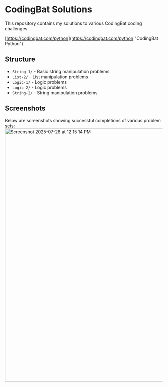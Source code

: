
# CodingBat Solutions

This repository contains my solutions to various CodingBat coding challenges.

[https://codingbat.com/python](https://codingbat.com/python "CodingBat Python")

## Structure

- `String-1/` - Basic string manipulation problems
- `List-2/` - List manipulation problems
- `Logic-1/` - Logic problems
- `Logic-2/` - Logic problems
- `String-2/` - String manipulation problems

## Screenshots

Below are screenshots showing successful completions of various problem sets:
<img width="737" height="810" alt="Screenshot 2025-07-28 at 12 15 14 PM" src="https://github.com/user-attachments/assets/dbee4736-2832-4e74-9484-945dbb45df46" />
